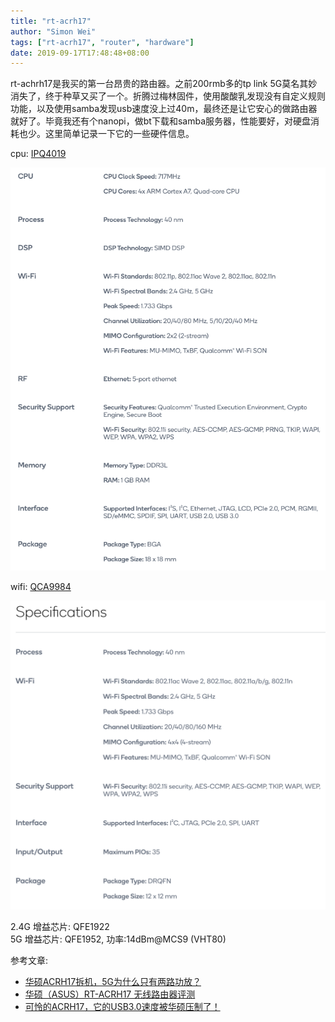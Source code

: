 ```yaml
---
title: "rt-acrh17"
author: "Simon Wei"
tags: ["rt-acrh17", "router", "hardware"]
date: 2019-09-17T17:48:48+08:00
---
```


rt-achrh17是我买的第一台昂贵的路由器。之前200rmb多的tp link 5G莫名其妙消失了，终于种草又买了一个。折腾过梅林固件，使用酸酸乳发现没有自定义规则功能，以及使用samba发现usb速度没上过40m，最终还是让它安心的做路由器就好了。毕竟我还有个nanopi，做bt下载和samba服务器，性能要好，对硬盘消耗也少。这里简单记录一下它的一些硬件信息。

<!--more-->

cpu: [IPQ4019](https://www.qualcomm.com/products/ipq4019)  

![ipq4019](/media/posts/ipq4019-info.png)

wifi: [QCA9984](https://www.qualcomm.com/products/qca9984)

![QCA9984](/media/posts/qca9984-info.png)

2.4G 增益芯片: QFE1922  
5G 增益芯片: QFE1952, 功率:14dBm@MCS9 (VHT80)  

参考文章:

- [华硕ACRH17拆机，5G为什么只有两路功放？](https://www.acwifi.net/7577.html)  
- [华硕（ASUS）RT-ACRH17 无线路由器评测](https://www.acwifi.net/3473.html)  
- [可怜的ACRH17，它的USB3.0速度被华硕压制了！](https://www.acwifi.net/7796.html)  

